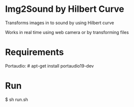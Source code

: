 
# Img2Sound by Hilbert Curve

Transforms images in to sound by using Hilbert curve

Works in real time using web camera or by transforming files

# Requirements

Portaudio:
\# apt-get install portaudio19-dev

# Run

$ sh run.sh

